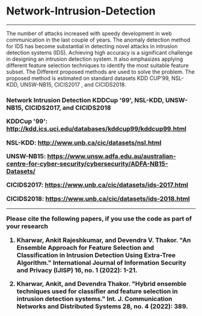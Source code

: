 <H1>Network-Intrusion-Detection </H1>
  <hr>
  <p> The number of attacks increased with speedy development in web communication in the last couple
of years. The anomaly detection method for IDS has become substantial in detecting novel attacks in
intrusion detection systems (IDS). Achieving high accuracy is a significant challenge in designing
an intrusion detection system. It also emphasizes applying different feature selection techniques to
identify the most suitable feature subset. The Different proposed methods are used to solve the problem. The proposed method is estimated on standard datasets KDD CUP’99, NSL-KDD, UNSW-NB15, CICIS2017
 , and CICIDS2018.  </p>
 <H3>Network Intrusion Detection KDDCup '99', NSL-KDD, UNSW-NB15, CICIDS2017, and CICIDS2018
   
   <b>KDDCup '99': http://kdd.ics.uci.edu/databases/kddcup99/kddcup99.html

<b>NSL-KDD: http://www.unb.ca/cic/datasets/nsl.html

<b>UNSW-NB15: https://www.unsw.adfa.edu.au/australian-centre-for-cyber-security/cybersecurity/ADFA-NB15-Datasets/
 
  <b> CICIDS2017:  https://www.unb.ca/cic/datasets/ids-2017.html
  
  <b> CICIDS2018: https://www.unb.ca/cic/datasets/ids-2018.html

  <hr>
Please cite the following papers, if you use the code as part of your research

1. Kharwar, Ankit Rajeshkumar, and Devendra V. Thakor. "An Ensemble Approach for Feature Selection and Classification in Intrusion Detection Using Extra-Tree Algorithm." International Journal of Information Security and Privacy (IJISP) 16, no. 1 (2022): 1-21.

2. Kharwar, Ankit, and Devendra Thakor. "Hybrid ensemble techniques used for classifier and feature selection in intrusion detection systems." Int. J. Communication Networks and Distributed Systems 28, no. 4 (2022): 389.
